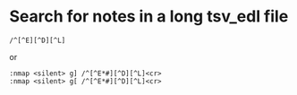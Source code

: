 # Search for notes in a long tsv\_edl file

```
/^[^E][^D][^L]
```

or

```
:nmap <silent> g] /^[^E*#][^D][^L]<cr>
:nmap <silent> g[ /^[^E*#][^D][^L]<cr>
```
